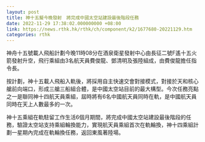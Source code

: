 ```yaml
---
layout: post
title: 神十五擬今晚發射　將完成中國太空站建設最後階段任務
date: 2022-11-29 17:38:02.000000000 +08:00
link: https://news.rthk.hk/rthk/ch/component/k2/1677680-20221129.htm
categories: rthk
---
```


神舟十五號載人飛船計劃今晚11時08分在酒泉衛星發射中心由長征二號F遙十五火箭發射升空，飛行乘組由3名航天員費俊龍、鄧清明及張陸組成，由費俊龍擔任指令長。

按計劃，神十五載人飛船入軌後，將採用自主快速交會對接模式，對接於天和核心艙前向端口，形成三艙三船組合體，是中國太空站目前的最大構型。今次任務亮點之一是聯同神十四航天員乘組，屆時將有6名中國航天員同時在軌，是中國航天員同時在天上人數最多的一次。

神十五乘組在軌駐留工作生活6個月期間，將完成中國太空站建設最後階段的任務，驗證太空站支持乘組輪換能力，實現航天員乘組首次在軌輪換，神十四乘組計劃一星期內完成在軌輪換任務，返回東風著陸場。
